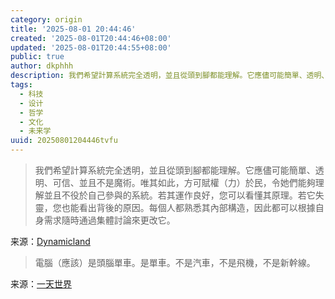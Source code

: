 ```yaml
---
category: origin
title: '2025-08-01 20:44:46'
created: '2025-08-01T20:44:46+08:00'
updated: '2025-08-01T20:44:55+08:00'
public: true
author: dkphhh
description: 我們希望計算系統完全透明，並且從頭到腳都能理解。它應儘可能簡單、透明、可信、並且不是魔術。唯其如此，方可賦權（力）於民……
tags:
  - 科技
  - 设计
  - 哲学
  - 文化
  - 未来学
uuid: 20250801204446tvfu
---
```


> 我們希望計算系統完全透明，並且從頭到腳都能理解。它應儘可能簡單、透明、可信、並且不是魔術。唯其如此，方可賦權（力）於民，令她們能夠理解並且不役於自己參與的系統。若其運作良好，您可以看懂其原理。若它失靈，您也能看出背後的原因。每個人都熟悉其內部構造，因此都可以根據自身需求隨時通過集體討論來更改它。

来源：[Dynamicland](https://dynamicland.org/2024/FAQ/)

> 電腦（應該）是頭腦單車。是單車。不是汽車，不是飛機，不是新幹線。

来源：[一天世界](https://blog.yitianshijie.net/2025/07/28/5762/)
